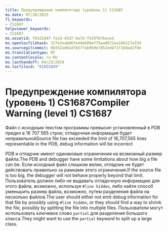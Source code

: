 ```yaml
---
title: Предупреждение компилятора (уровень 1) CS1687
ms.date: 07/20/2015
f1_keywords:
- CS1687
helpviewer_keywords:
- CS1687
ms.assetid: f65d184f-fa1d-45d7-be7d-f439f67bace4
ms.openlocfilehash: 327e3eab06fe49eb09ef79aa0672ea106227e334
ms.sourcegitcommit: 9b552addadfb57fab0b9e7852ed4f1f1b8a42f8e
ms.translationtype: MT
ms.contentlocale: ru-RU
ms.lasthandoff: 04/23/2019
ms.locfileid: "61652849"
---
```

# <a name="compiler-warning-level-1-cs1687"></a><span data-ttu-id="4c631-102">Предупреждение компилятора (уровень 1) CS1687</span><span class="sxs-lookup"><span data-stu-id="4c631-102">Compiler Warning (level 1) CS1687</span></span>
<span data-ttu-id="4c631-103">Файл с исходным текстом программы превысил установленный в PDB предел в 16 707 565 строк; отладочная информация будет неправильной</span><span class="sxs-lookup"><span data-stu-id="4c631-103">Source file has exceeded the limit of 16,707,565 lines representable in the PDB, debug information will be incorrect</span></span>  
  
 <span data-ttu-id="4c631-104">PDB и отладчик имеют одинаковые ограничения на возможный размер файла.</span><span class="sxs-lookup"><span data-stu-id="4c631-104">The PDB and debugger have some limitations about how big a file can be.</span></span> <span data-ttu-id="4c631-105">Если исходный файл слишком велик, отладчик не будет действовать правильно за рамками этого ограничения.</span><span class="sxs-lookup"><span data-stu-id="4c631-105">If the source file is too big, the debugger will not behave properly beyond that limit.</span></span> <span data-ttu-id="4c631-106">Пользователь должен либо не выдавать отладочную информацию для этого файла, возможно, используя `#line hidden`, либо найти способ уменьшить размер файла, возможно, путем разделения файла на несколько файлов.</span><span class="sxs-lookup"><span data-stu-id="4c631-106">The user should either not emit debug information for that file by possibly using `#line hidden`, or they should find a way to shrink the file, possibly by splitting the file into multiple files.</span></span> <span data-ttu-id="4c631-107">Пользователи могут использовать ключевое слово `partial` для разделения большого класса.</span><span class="sxs-lookup"><span data-stu-id="4c631-107">They might want to use the `partial` keyword to split up a large class.</span></span>
